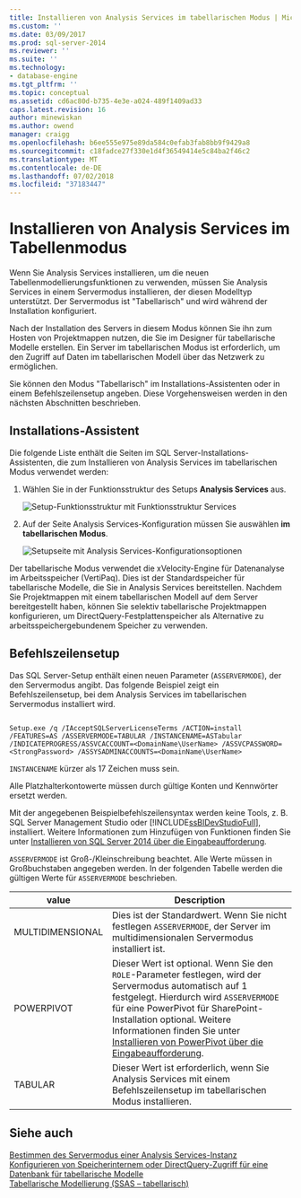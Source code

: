 ```yaml
---
title: Installieren von Analysis Services im tabellarischen Modus | Microsoft-Dokumentation
ms.custom: ''
ms.date: 03/09/2017
ms.prod: sql-server-2014
ms.reviewer: ''
ms.suite: ''
ms.technology:
- database-engine
ms.tgt_pltfrm: ''
ms.topic: conceptual
ms.assetid: cd6ac80d-b735-4e3e-a024-489f1409ad33
caps.latest.revision: 16
author: minewiskan
ms.author: owend
manager: craigg
ms.openlocfilehash: b6ee555e975e89da584c0efab3fab8bb9f9429a8
ms.sourcegitcommit: c18fadce27f330e1d4f36549414e5c84ba2f46c2
ms.translationtype: MT
ms.contentlocale: de-DE
ms.lasthandoff: 07/02/2018
ms.locfileid: "37183447"
---
```

# <a name="install-analysis-services-in-tabular-mode"></a>Installieren von Analysis Services im Tabellenmodus
  Wenn Sie Analysis Services installieren, um die neuen Tabellenmodellierungsfunktionen zu verwenden, müssen Sie Analysis Services in einem Servermodus installieren, der diesen Modelltyp unterstützt. Der Servermodus ist "Tabellarisch" und wird während der Installation konfiguriert.  
  
 Nach der Installation des Servers in diesem Modus können Sie ihn zum Hosten von Projektmappen nutzen, die Sie im Designer für tabellarische Modelle erstellen. Ein Server im tabellarischen Modus ist erforderlich, um den Zugriff auf Daten im tabellarischen Modell über das Netzwerk zu ermöglichen.  
  
 Sie können den Modus "Tabellarisch" im Installations-Assistenten oder in einem Befehlszeilensetup angeben. Diese Vorgehensweisen werden in den nächsten Abschnitten beschrieben.  
  
## <a name="installation-wizard"></a>Installations-Assistent  
 Die folgende Liste enthält die Seiten im SQL Server-Installations-Assistenten, die zum Installieren von Analysis Services im tabellarischen Modus verwendet werden:  
  
1.  Wählen Sie in der Funktionsstruktur des Setups **Analysis Services** aus.  
  
     ![Setup-Funktionsstruktur mit Funktionsstruktur Services](../../../sql-server/install/media/ssas-setupas.gif "Funktionsstruktur Dienste mit Setup-Funktionsstruktur")  
  
2.  Auf der Seite Analysis Services-Konfiguration müssen Sie auswählen **im tabellarischen Modus**.  
  
     ![Setupseite mit Analysis Services-Konfigurationsoptionen](../../../sql-server/install/media/ssas-setupasconfig.gif "Setupseite mit Analysis Services-Konfigurationsoptionen")  
  
 Der tabellarische Modus verwendet die xVelocity-Engine für Datenanalyse im Arbeitsspeicher (VertiPaq). Dies ist der Standardspeicher für tabellarische Modelle, die Sie in Analysis Services bereitstellen. Nachdem Sie Projektmappen mit einem tabellarischen Modell auf dem Server bereitgestellt haben, können Sie selektiv tabellarische Projektmappen konfigurieren, um DirectQuery-Festplattenspeicher als Alternative zu arbeitsspeichergebundenem Speicher zu verwenden.  
  
## <a name="command-line-setup"></a>Befehlszeilensetup  
 Das SQL Server-Setup enthält einen neuen Parameter (`ASSERVERMODE`), der den Servermodus angibt. Das folgende Beispiel zeigt ein Befehlszeilensetup, bei dem Analysis Services im tabellarischen Servermodus installiert wird.  
  
```  
  
Setup.exe /q /IAcceptSQLServerLicenseTerms /ACTION=install /FEATURES=AS /ASSERVERMODE=TABULAR /INSTANCENAME=ASTabular /INDICATEPROGRESS/ASSVCACCOUNT=<DomainName\UserName> /ASSVCPASSWORD=<StrongPassword> /ASSYSADMINACCOUNTS=<DomainName\UserName>   
```  
  
 `INSTANCENAME` kürzer als 17 Zeichen muss sein.  
  
 Alle Platzhalterkontowerte müssen durch gültige Konten und Kennwörter ersetzt werden.  
  
 Mit der angegebenen Beispielbefehlszeilensyntax werden keine Tools, z. B. SQL Server Management Studio oder [!INCLUDE[ssBIDevStudioFull](../../../includes/ssbidevstudiofull-md.md)], installiert. Weitere Informationen zum Hinzufügen von Funktionen finden Sie unter [Installieren von SQL Server 2014 über die Eingabeaufforderung](../../../database-engine/install-windows/install-sql-server-from-the-command-prompt.md).  
  
 `ASSERVERMODE` ist Groß-/Kleinschreibung beachtet.  Alle Werte müssen in Großbuchstaben angegeben werden. In der folgenden Tabelle werden die gültigen Werte für `ASSERVERMODE` beschrieben.  
  
|value|Description|  
|-----------|-----------------|  
|MULTIDIMENSIONAL|Dies ist der Standardwert. Wenn Sie nicht festlegen `ASSERVERMODE`, der Server im multidimensionalen Servermodus installiert ist.|  
|POWERPIVOT|Dieser Wert ist optional. Wenn Sie den `ROLE`-Parameter festlegen, wird der Servermodus automatisch auf 1 festgelegt. Hierdurch wird `ASSERVERMODE` für eine PowerPivot für SharePoint-Installation optional. Weitere Informationen finden Sie unter [Installieren von PowerPivot über die Eingabeaufforderung](../../../sql-server/install/install-powerpivot-from-the-command-prompt.md).|  
|TABULAR|Dieser Wert ist erforderlich, wenn Sie Analysis Services mit einem Befehlszeilensetup im tabellarischen Modus installieren.|  
  
## <a name="see-also"></a>Siehe auch  
 [Bestimmen des Servermodus einer Analysis Services-Instanz](../determine-the-server-mode-of-an-analysis-services-instance.md)   
 [Konfigurieren von Speicherinternem oder DirectQuery-Zugriff für eine Datenbank für tabellarische Modelle](../../tabular-models/enable-directquery-mode-in-ssms.md)   
 [Tabellarische Modellierung &#40;SSAS – tabellarisch&#41;](../../tabular-models/tabular-models-ssas.md)  
  
  
